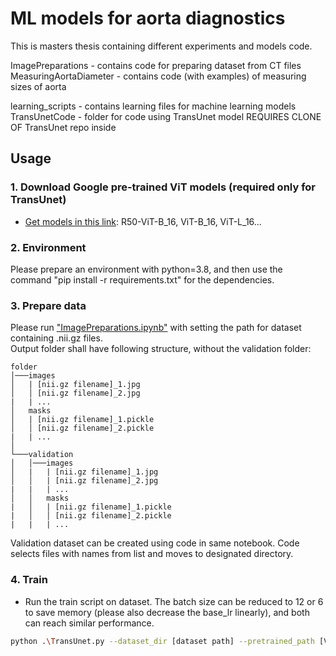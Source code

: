# ML models for aorta diagnostics

This is masters thesis containing different experiments and models code.

ImagePreparations - contains code for preparing dataset from CT files  
MeasuringAortaDiameter - contains code (with examples) of measuring sizes of aorta

learning_scripts - contains learning files for machine learning models  
TransUnetCode - folder for code using TransUnet model REQUIRES CLONE OF TransUnet repo inside

## Usage

### 1. Download Google pre-trained ViT models (required only for TransUnet)
* [Get models in this link](https://console.cloud.google.com/storage/vit_models/): R50-ViT-B_16, ViT-B_16, ViT-L_16...

### 2. Environment

Please prepare an environment with python=3.8, and then use the command "pip install -r requirements.txt" for the dependencies.

### 3. Prepare data

Please run ["ImagePreparations.ipynb"](ImagePreparations.ipynb) with setting the path for dataset containing .nii.gz files.  
Output folder shall have following structure, without the validation folder:

```
folder
│───images
│   | [nii.gz filename]_1.jpg
│   │ [nii.gz filename]_2.jpg
|   | ...
│   masks
│   | [nii.gz filename]_1.pickle
│   │ [nii.gz filename]_2.pickle
|   | ...
│
└───validation
│   │───images
│   |   | [nii.gz filename]_1.jpg
│   │   | [nii.gz filename]_2.jpg
|   |   | ...
│   │   masks
|   │   | [nii.gz filename]_1.pickle
|   │   │ [nii.gz filename]_2.pickle
|   |   | ...
```

Validation dataset can be created using code in same notebook. Code selects files with names from list and  moves to designated directory.

### 4. Train

- Run the train script on dataset. The batch size can be reduced to 12 or 6 to save memory (please also decrease the base_lr linearly), and both can reach similar performance.

```bash
python .\TransUnet.py --dataset_dir [dataset path] --pretrained_path [Vit path] --vit_name [vit name]
```